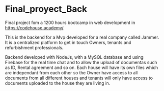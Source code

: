 # Final_proyect_Back
Final project fom a 1200 hours bootcamp in web development in https://codehouse.academy/

This is the backend for a Mvp developed for a real company called Jammer. It is a centralized platform to get in touch Owners, tenants and refurbishment professionals. 

Backend developed with NodeJs, with a MySQL database and using Firebase for the real time chat and to allow the upload of documentas such as ID, Rental agreement and so on. Each house will have its own files which are independant from each other so the Owner have access to all documents from all different houses and tenants will only have access to documents uploaded to the house they are living in.


